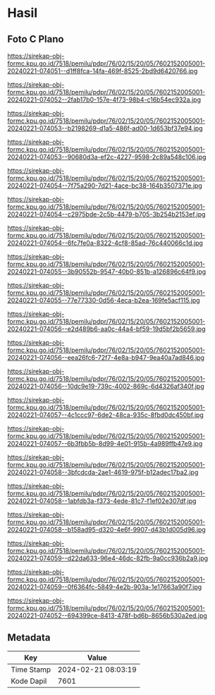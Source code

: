 # Hasil

## Foto C Plano

https://sirekap-obj-formc.kpu.go.id/7518/pemilu/pdpr/76/02/15/20/05/7602152005001-20240221-074051--d1ff8fca-14fa-469f-8525-2bd9d6420766.jpg

https://sirekap-obj-formc.kpu.go.id/7518/pemilu/pdpr/76/02/15/20/05/7602152005001-20240221-074052--2fab17b0-157e-4f73-98b4-c16b54ec932a.jpg

https://sirekap-obj-formc.kpu.go.id/7518/pemilu/pdpr/76/02/15/20/05/7602152005001-20240221-074053--b2198269-d1a5-486f-ad00-1d653bf37e94.jpg

https://sirekap-obj-formc.kpu.go.id/7518/pemilu/pdpr/76/02/15/20/05/7602152005001-20240221-074053--90680d3a-ef2c-4227-9598-2c89a548c106.jpg

https://sirekap-obj-formc.kpu.go.id/7518/pemilu/pdpr/76/02/15/20/05/7602152005001-20240221-074054--7f75a290-7d21-4ace-bc38-164b3507371e.jpg

https://sirekap-obj-formc.kpu.go.id/7518/pemilu/pdpr/76/02/15/20/05/7602152005001-20240221-074054--c2975bde-2c5b-4479-b705-3b254b2153ef.jpg

https://sirekap-obj-formc.kpu.go.id/7518/pemilu/pdpr/76/02/15/20/05/7602152005001-20240221-074054--6fc7fe0a-8322-4cf8-85ad-76c440066c1d.jpg

https://sirekap-obj-formc.kpu.go.id/7518/pemilu/pdpr/76/02/15/20/05/7602152005001-20240221-074055--3b90552b-9547-40b0-851b-a126896c64f9.jpg

https://sirekap-obj-formc.kpu.go.id/7518/pemilu/pdpr/76/02/15/20/05/7602152005001-20240221-074055--77e77330-0d56-4eca-b2ea-169fe5acf115.jpg

https://sirekap-obj-formc.kpu.go.id/7518/pemilu/pdpr/76/02/15/20/05/7602152005001-20240221-074056--e2d489b6-aa0c-44a4-bf59-19d5bf2b5659.jpg

https://sirekap-obj-formc.kpu.go.id/7518/pemilu/pdpr/76/02/15/20/05/7602152005001-20240221-074056--eea26fc6-72f7-4e8a-b947-9ea40a7ad846.jpg

https://sirekap-obj-formc.kpu.go.id/7518/pemilu/pdpr/76/02/15/20/05/7602152005001-20240221-074056--10dc9e19-739c-4002-869c-6d4326af340f.jpg

https://sirekap-obj-formc.kpu.go.id/7518/pemilu/pdpr/76/02/15/20/05/7602152005001-20240221-074057--4c1ccc97-6de2-48ca-935c-8fbd0dc450bf.jpg

https://sirekap-obj-formc.kpu.go.id/7518/pemilu/pdpr/76/02/15/20/05/7602152005001-20240221-074057--6b3fbb5b-8d99-4e01-915b-4a989ffb47e9.jpg

https://sirekap-obj-formc.kpu.go.id/7518/pemilu/pdpr/76/02/15/20/05/7602152005001-20240221-074058--3bfcdcda-2ae1-4619-975f-b12adec17ba2.jpg

https://sirekap-obj-formc.kpu.go.id/7518/pemilu/pdpr/76/02/15/20/05/7602152005001-20240221-074058--1abfdb3a-f373-4ede-81c7-f1ef02e307df.jpg

https://sirekap-obj-formc.kpu.go.id/7518/pemilu/pdpr/76/02/15/20/05/7602152005001-20240221-074058--b158ad95-d320-4e6f-9907-d43b1d005d96.jpg

https://sirekap-obj-formc.kpu.go.id/7518/pemilu/pdpr/76/02/15/20/05/7602152005001-20240221-074059--d22da633-96e4-46dc-82fb-9a0cc936b2a9.jpg

https://sirekap-obj-formc.kpu.go.id/7518/pemilu/pdpr/76/02/15/20/05/7602152005001-20240221-074059--0f6364fc-5849-4e2b-903a-1e17663a90f7.jpg

https://sirekap-obj-formc.kpu.go.id/7518/pemilu/pdpr/76/02/15/20/05/7602152005001-20240221-074052--694399ce-8413-478f-bd6b-8656b530a2ed.jpg


## Metadata

| Key        | Value               |
| ---------- | ------------------- |
| Time Stamp | 2024-02-21 08:03:19 |
| Kode Dapil | 7601                |



